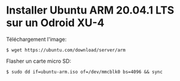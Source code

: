 # Installer Ubuntu ARM 20.04.1 LTS sur un Odroid XU-4

Téléchargement l'image:

	$ wget https://ubuntu.com/download/server/arm


Flasher un carte micro SD:

	$ sudo dd if=ubuntu-arm.iso of=/dev/mmcblk0 bs=4096 && sync



